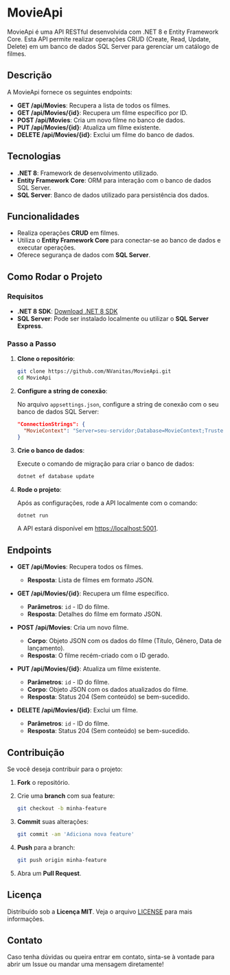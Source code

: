# MovieApi

MovieApi é uma API RESTful desenvolvida com .NET 8 e Entity Framework Core. Esta API permite realizar operações CRUD (Create, Read, Update, Delete) em um banco de dados SQL Server para gerenciar um catálogo de filmes.

## Descrição

A MovieApi fornece os seguintes endpoints:

- **GET /api/Movies**: Recupera a lista de todos os filmes.
- **GET /api/Movies/{id}**: Recupera um filme específico por ID.
- **POST /api/Movies**: Cria um novo filme no banco de dados.
- **PUT /api/Movies/{id}**: Atualiza um filme existente.
- **DELETE /api/Movies/{id}**: Exclui um filme do banco de dados.

## Tecnologias

- **.NET 8**: Framework de desenvolvimento utilizado.
- **Entity Framework Core**: ORM para interação com o banco de dados SQL Server.
- **SQL Server**: Banco de dados utilizado para persistência dos dados.

## Funcionalidades

- Realiza operações **CRUD** em filmes.
- Utiliza o **Entity Framework Core** para conectar-se ao banco de dados e executar operações.
- Oferece segurança de dados com **SQL Server**.

## Como Rodar o Projeto

### Requisitos

- **.NET 8 SDK**: [Download .NET 8 SDK](https://dotnet.microsoft.com/download)
- **SQL Server**: Pode ser instalado localmente ou utilizar o **SQL Server Express**.

### Passo a Passo

1. **Clone o repositório**:

    ```bash
    git clone https://github.com/NVanitas/MovieApi.git
    cd MovieApi
    ```

2. **Configure a string de conexão**: 

   No arquivo `appsettings.json`, configure a string de conexão com o seu banco de dados SQL Server:

    ```json
    "ConnectionStrings": {
      "MovieContext": "Server=seu-servidor;Database=MovieContext;Trusted_Connection=True;TrustServerCertificate=True"
    }
    ```

3. **Crie o banco de dados**:

   Execute o comando de migração para criar o banco de dados:

    ```bash
    dotnet ef database update
    ```

4. **Rode o projeto**:

   Após as configurações, rode a API localmente com o comando:

    ```bash
    dotnet run
    ```

   A API estará disponível em [https://localhost:5001](https://localhost:5001).

## Endpoints

- **GET /api/Movies**: Recupera todos os filmes.
  - **Resposta**: Lista de filmes em formato JSON.

- **GET /api/Movies/{id}**: Recupera um filme específico.
  - **Parâmetros**: `id` - ID do filme.
  - **Resposta**: Detalhes do filme em formato JSON.

- **POST /api/Movies**: Cria um novo filme.
  - **Corpo**: Objeto JSON com os dados do filme (Título, Gênero, Data de lançamento).
  - **Resposta**: O filme recém-criado com o ID gerado.

- **PUT /api/Movies/{id}**: Atualiza um filme existente.
  - **Parâmetros**: `id` - ID do filme.
  - **Corpo**: Objeto JSON com os dados atualizados do filme.
  - **Resposta**: Status 204 (Sem conteúdo) se bem-sucedido.

- **DELETE /api/Movies/{id}**: Exclui um filme.
  - **Parâmetros**: `id` - ID do filme.
  - **Resposta**: Status 204 (Sem conteúdo) se bem-sucedido.

## Contribuição

Se você deseja contribuir para o projeto:

1. **Fork** o repositório.
2. Crie uma **branch** com sua feature:

    ```bash
    git checkout -b minha-feature
    ```

3. **Commit** suas alterações:

    ```bash
    git commit -am 'Adiciona nova feature'
    ```

4. **Push** para a branch:

    ```bash
    git push origin minha-feature
    ```

5. Abra um **Pull Request**.

## Licença

Distribuído sob a **Licença MIT**. Veja o arquivo [LICENSE](LICENSE) para mais informações.

## Contato

Caso tenha dúvidas ou queira entrar em contato, sinta-se à vontade para abrir um Issue ou mandar uma mensagem diretamente!
